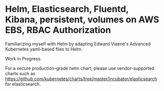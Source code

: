 # Helm, Elasticsearch, Fluentd, Kibana, persistent, volumes on AWS EBS, RBAC Authorization

Familiarizing myself with Helm by adapting Edward Viaene's Advanced Kubernetes yaml-based files to Helm. 

Work in Progress.

For a secure production-grade helm chart, please use vendor-supported charts such as 
https://github.com/kubernetes/charts/tree/master/incubator/elasticsearch
for elasticsearch. 

